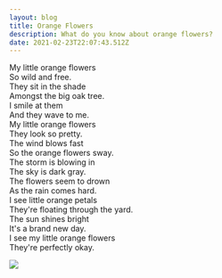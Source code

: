 ```yaml
---
layout: blog
title: Orange Flowers
description: What do you know about orange flowers?
date: 2021-02-23T22:07:43.512Z
---
```

My little orange flowers\
So wild and free.\
They sit in the shade\
Amongst the big oak tree.\
I smile at them\
And they wave to me.\
My little orange flowers\
They look so pretty.\
The wind blows fast\
So the orange flowers sway.\
The storm is blowing in\
The sky is dark gray.\
The flowers seem to drown\
As the rain comes hard.\
I see little orange petals\
They're floating through the yard.\
The sun shines bright\
It's a brand new day.\
I see my little orange flowers\
They're perfectly okay.

![](https://i.postimg.cc/KYShC8hX/orange-flowers.jpg)